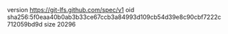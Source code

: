 version https://git-lfs.github.com/spec/v1
oid sha256:5f0eaa40b0ab3b33ce67ccb3a84993d109cb54d39e8c90cbf7222c712059bd9d
size 20296
